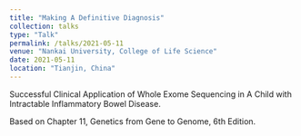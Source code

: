 ```yaml
---
title: "Making A Definitive Diagnosis"
collection: talks
type: "Talk"
permalink: /talks/2021-05-11
venue: "Nankai University, College of Life Science"
date: 2021-05-11
location: "Tianjin, China"
---
```


Successful Clinical Application of Whole Exome Sequencing in A Child with Intractable Inflammatory Bowel Disease.

Based on Chapter 11, Genetics from Gene to Genome, 6th Edition.
